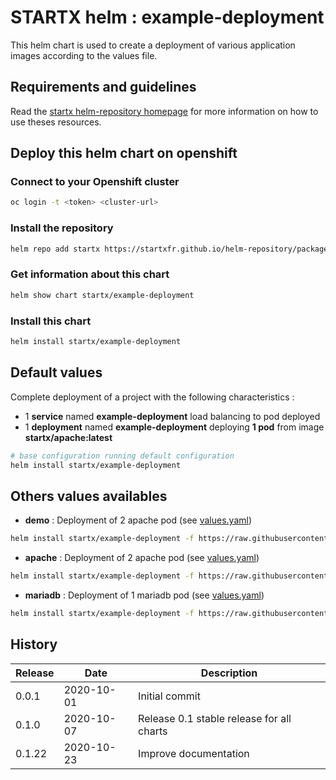 # STARTX helm : example-deployment

This helm chart is used to create a deployment of various application images according to the values file.

## Requirements and guidelines

Read the [startx helm-repository homepage](https://startxfr.github.io/helm-repository) for
more information on how to use theses resources.

## Deploy this helm chart on openshift

### Connect to your Openshift cluster

```bash
oc login -t <token> <cluster-url>
```

### Install the repository

```bash
helm repo add startx https://startxfr.github.io/helm-repository/packages/
```

### Get information about this chart

```bash
helm show chart startx/example-deployment
```

### Install this chart

```bash
helm install startx/example-deployment
```

## Default values

Complete deployment of a project with the following characteristics :

- 1 **service** named **example-deployment** load balancing to pod deployed
- 1 **deployment** named **example-deployment** deploying **1 pod** from image **startx/apache:latest**

```bash
# base configuration running default configuration
helm install startx/example-deployment
```

## Others values availables

- **demo** : Deployment of 2 apache pod (see [values.yaml](https://raw.githubusercontent.com/startxfr/helm-repository/master/charts/example-deployment/values-demo.yaml))

```bash
helm install startx/example-deployment -f https://raw.githubusercontent.com/startxfr/helm-repository/master/charts/example-deployment/values-demo.yaml
```

- **apache** : Deployment of 2 apache pod (see [values.yaml](https://raw.githubusercontent.com/startxfr/helm-repository/master/charts/example-deployment/values-apache.yaml))

```bash
helm install startx/example-deployment -f https://raw.githubusercontent.com/startxfr/helm-repository/master/charts/example-deployment/values-apache.yaml
```

- **mariadb** : Deployment of 1 mariadb pod (see [values.yaml](https://raw.githubusercontent.com/startxfr/helm-repository/master/charts/example-deployment/values-mariadb.yaml))

```bash
helm install startx/example-deployment -f https://raw.githubusercontent.com/startxfr/helm-repository/master/charts/example-deployment/values-mariadb.yaml
```

## History

| Release | Date       | Description
| ------- | ---------- | -----------------------------------------------------
| 0.0.1   | 2020-10-01 | Initial commit
| 0.1.0   | 2020-10-07 | Release 0.1 stable release for all charts
| 0.1.22  | 2020-10-23 | Improve documentation
